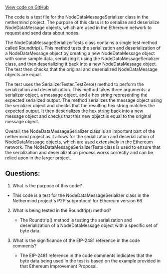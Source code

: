 [View code on GitHub](https://github.com/nethermindeth/nethermind/Nethermind.Network.Test/P2P/Subprotocols/Eth/V66/NodeDataMessageSerializerTests.cs)

The code is a test file for the NodeDataMessageSerializer class in the nethermind project. The purpose of this class is to serialize and deserialize NodeDataMessage objects, which are used in the Ethereum network to request and send data about nodes. 

The NodeDataMessageSerializerTests class contains a single test method called Roundtrip(). This method tests the serialization and deserialization of a NodeDataMessage object by creating a new NodeDataMessage object with some sample data, serializing it using the NodeDataMessageSerializer class, and then deserializing it back into a new NodeDataMessage object. The test then checks that the original and deserialized NodeDataMessage objects are equal.

The test uses the SerializerTester.TestZero() method to perform the serialization and deserialization. This method takes three arguments: a serializer object, a message object, and a hex string representing the expected serialized output. The method serializes the message object using the serializer object and checks that the resulting hex string matches the expected output. It then deserializes the hex string back into a new message object and checks that this new object is equal to the original message object.

Overall, the NodeDataMessageSerializer class is an important part of the nethermind project as it allows for the serialization and deserialization of NodeDataMessage objects, which are used extensively in the Ethereum network. The NodeDataMessageSerializerTests class is used to ensure that the serialization and deserialization process works correctly and can be relied upon in the larger project.
## Questions: 
 1. What is the purpose of this code?
   - This code is a test for the NodeDataMessageSerializer class in the Nethermind project's P2P subprotocol for Ethereum version 66.

2. What is being tested in the Roundtrip() method?
   - The Roundtrip() method is testing the serialization and deserialization of a NodeDataMessage object with a specific set of byte data.

3. What is the significance of the EIP-2481 reference in the code comments?
   - The EIP-2481 reference in the code comments indicates that the byte data being used in the test is based on the example provided in that Ethereum Improvement Proposal.
